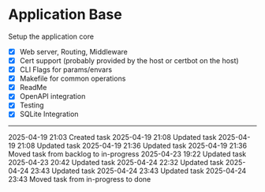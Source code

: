 Application Base
===

Setup the application core

- [x] Web server, Routing, Middleware
- [x] Cert support (probably provided by the host or certbot on the host)
- [x] CLI Flags for params/envars
- [x] Makefile for common operations
- [x] ReadMe
- [x] OpenAPI integration
- [x] Testing
- [x] SQLite Integration

---

2025-04-19 21:03	Created task
2025-04-19 21:08	Updated task
2025-04-19 21:08	Updated task
2025-04-19 21:36	Updated task
2025-04-19 21:36	Moved task from backlog to in-progress
2025-04-23 19:22	Updated task
2025-04-23 20:42	Updated task
2025-04-24 22:32	Updated task
2025-04-24 23:43	Updated task
2025-04-24 23:43	Updated task
2025-04-24 23:43	Moved task from in-progress to done